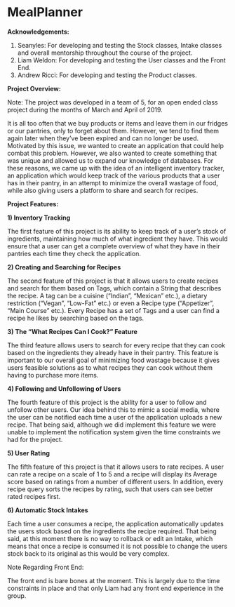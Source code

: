 # MealPlanner 

**Acknowledgements:**

1) Seanyles: For developing and testing the Stock classes, Intake classes and overall mentorship throughout the course of the project. 
2) Liam Weldon: For developing and testing the User classes and the Front End.
3) Andrew Ricci: For developing and testing the Product classes.

**Project Overview:**

Note: The project was developed in a team of 5, for an open ended class project during the months of March and April of 2019. 

It is all too often that we buy products or items and leave them in our fridges or our pantries, only to forget about them. However, we tend to find them again later when they’ve been expired and can no longer be used. Motivated by this issue, we wanted to create an application that could help combat this problem. However, we also wanted to create something that was unique and allowed us to expand our knowledge of databases. For these reasons, we came up with the idea of an intelligent inventory tracker, an application which would keep track of the various products that a user has in their pantry, in an attempt to minimize the overall wastage of food, while also giving users a platform to share and search for recipes.

**Project Features:**

**1) Inventory Tracking**

The first feature of this project is its ability to keep track of a user’s stock of ingredients, maintaining how much of what ingredient they have. This would ensure that a user can get a complete overview of what they have in their pantries each time they check the application. 

**2) Creating and Searching for Recipes**

The second feature of this project is that it allows users to create recipes and search for them based on Tags, which contain a String that describes the recipe. A tag can be a cuisine (“Indian”, “Mexican” etc.), a dietary restriction (“Vegan”, “Low-Fat” etc.) or even a Recipe type (“Appetizer”, “Main Course” etc.). Every Recipe has a set of Tags and a user can find a recipe he likes by searching based on the tags.  

**3) The “What Recipes Can I Cook?” Feature**

The third feature allows users to search for every recipe that they can cook based on the ingredients they already have in their pantry. This feature is important to our overall goal of minimizing food wastage because it gives users feasible solutions as to what recipes they can cook without them having to purchase more items. 

**4) Following and Unfollowing of Users**

The fourth feature of this project is the ability for a user to follow and unfollow other users. Our idea behind this to mimic a social media, where the user can be notified each time a user of the application uploads a new recipe. That being said, although we did implement this feature we were unable to implement the notification system given the time constraints we had for the project. 

**5) User Rating** 

The fifth feature of this project is that it allows users to rate recipes. A user can rate a recipe on a scale of 1 to 5 and a recipe will display its Average score based on ratings from a number of different users. In addition, every recipe query sorts the recipes by rating, such that users can see better rated recipes first. 

**6)  Automatic Stock Intakes**

Each time a user consumes a recipe, the application automatically updates the users stock based on the ingredients the recipe required. That being said, at this moment there is no way to rollback or edit an Intake, which means that once a recipe is consumed it is not possible to change the users stock back to its original as this would be very complex.  

Note Regarding Front End: 

The front end is bare bones at the moment. This is largely due to the time constraints in place and that only Liam had any front end experience in the group.  
